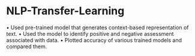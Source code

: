 # NLP-Transfer-Learning

• Used pre-trained model that generates context-based representation of text.
• Used the model to identify positive and negative assessment associated with
data.
• Plotted accuracy of various trained models and compared them.
